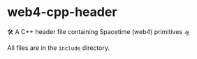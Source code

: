 # web4-cpp-header
🛠 A C++ header file containing Spacetime (web4) primitives 🛸


All files are in the `include` directory.